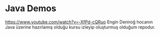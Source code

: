 # Java Demos
 
https://www.youtube.com/watch?v=-XfPd-cQRuo Engin Deniroğ hocanın Java üzerine hazırlamış olduğu kursu izleyip oluşturmuş olduğum repodur.
